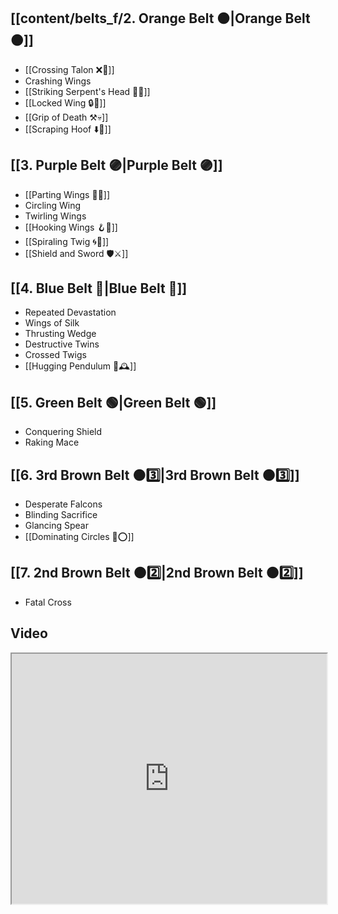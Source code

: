 ## [[content/belts_f/2. Orange Belt 🟠|Orange Belt 🟠]]

- [[Crossing Talon ❌🦅]]
- Crashing Wings
- [[Striking Serpent's Head 🎳🐍]]
- [[Locked Wing 🔒🪽]]
- [[Grip of Death ⚒️💀]]
- [[Scraping Hoof ⬇️🐎]]

## [[3. Purple Belt 🟣|Purple Belt 🟣]]

- [[Parting Wings 🥳🪽]]
- Circling Wing
- Twirling Wings
- [[Hooking Wings 🪝🪽]]
- [[Spiraling Twig 🌀🌿]]
- [[Shield and Sword 🛡️⚔️]]
## [[4. Blue Belt 🔵|Blue Belt 🔵]]

- Repeated Devastation
- Wings of Silk
- Thrusting Wedge
- Destructive Twins
- Crossed Twigs
- [[Hugging Pendulum 🤗🕰️]]

## [[5. Green Belt 🟢|Green Belt 🟢]]

- Conquering Shield
- Raking Mace
## [[6. 3rd Brown Belt 🟤3️⃣|3rd Brown Belt 🟤3️⃣]]

- Desperate Falcons
- Blinding Sacrifice
- Glancing Spear
- [[Dominating Circles 💪⭕]]

## [[7. 2nd Brown Belt 🟤2️⃣|2nd Brown Belt 🟤2️⃣]]

- Fatal Cross

## Video

<iframe src="https://www.youtube.com/embed/qSijhi8u3as" width="100%" height="400"></iframe>